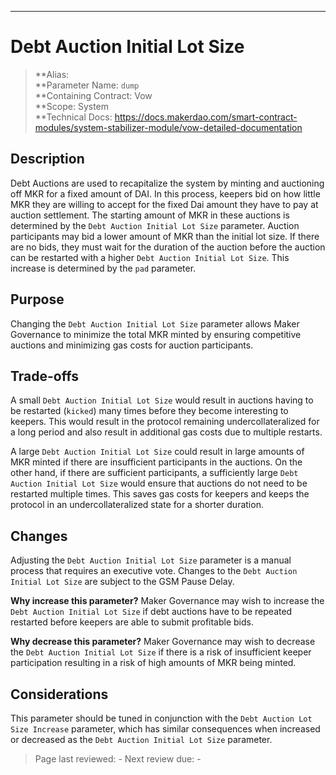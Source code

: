 ---
# Debt Auction Initial Lot Size


>**Alias:  
>**Parameter Name: `dump`  
>**Containing Contract: Vow  
>**Scope: System  
>**Technical Docs: https://docs.makerdao.com/smart-contract-modules/system-stabilizer-module/vow-detailed-documentation  


## Description
Debt Auctions are used to recapitalize the system by minting and auctioning off MKR for a fixed amount of DAI. In this process, keepers bid on how little MKR they are willing to accept for the fixed Dai amount they have to pay at auction settlement. The starting amount of MKR in these auctions is determined by the `Debt Auction Initial Lot Size` parameter. Auction participants may bid a lower amount of MKR than the initial lot size. If there are no bids, they must wait for the duration of the auction before the auction can be restarted with a higher `Debt Auction Initial Lot Size`. This increase is determined by the `pad` parameter. 


## Purpose
Changing the `Debt Auction Initial Lot Size` parameter allows Maker Governance to minimize the total MKR minted by ensuring competitive auctions and minimizing gas costs for auction participants. 


## Trade-offs
A small `Debt Auction Initial Lot Size` would result in auctions having to be restarted (`kicked`) many times before they become interesting to keepers. This would result in the protocol remaining undercollateralized for a long period and also result in additional gas costs due to multiple restarts.
	
A large `Debt Auction Initial Lot Size` could result in large amounts of MKR minted if there are insufficient participants in the auctions. On the other hand, if there are sufficient participants, a sufficiently large `Debt Auction Initial Lot Size` would ensure that auctions do not need to be restarted multiple times. This saves gas costs for keepers and keeps the protocol in an undercollateralized state for a shorter duration.  


## Changes
Adjusting the `Debt Auction Initial Lot Size` parameter is a manual process that requires an executive vote. Changes to the `Debt Auction Initial Lot Size` are subject to the GSM Pause Delay.

**Why increase this parameter?**
Maker Governance may wish to increase the `Debt Auction Initial Lot Size` if debt auctions have to be repeated restarted before keepers are able to submit profitable bids.

**Why decrease this parameter?**
Maker Governance may wish to decrease the `Debt Auction Initial Lot Size` if there is a risk of insufficient keeper participation resulting in a risk of high amounts of MKR being minted.

## Considerations
This parameter should be tuned in conjunction with the `Debt Auction Lot Size Increase` parameter, which has similar consequences when increased or decreased as the `Debt Auction Initial Lot Size` parameter.

>Page last reviewed: -
>Next review due: -

